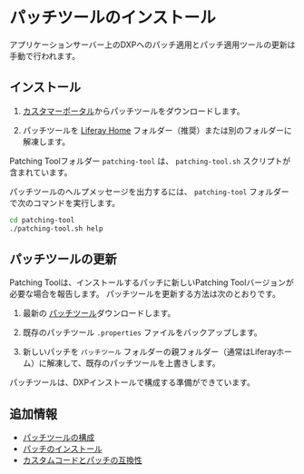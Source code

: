 # パッチツールのインストール

アプリケーションサーバー上のDXPへのパッチ適用とパッチ適用ツールの更新は手動で行われます。

## インストール

1.  [カスタマーポータル](https://customer.liferay.com/downloads?p_p_id=com_liferay_osb_customer_downloads_display_web_DownloadsDisplayPortlet&_com_liferay_osb_customer_downloads_display_web_DownloadsDisplayPortlet_productAssetCategoryId=118191019&_com_liferay_osb_customer_downloads_display_web_DownloadsDisplayPortlet_fileTypeAssetCategoryId=118191066)からパッチツールをダウンロードします。

2.  パッチツールを [Liferay Home](../../reference/liferay-home.md) フォルダー（推奨）または別のフォルダーに解凍します。

Patching Toolフォルダー `patching-tool` は、 `patching-tool.sh` スクリプトが含まれています。

パッチツールのヘルプメッセージを出力するには、 `patching-tool` フォルダーで次のコマンドを実行します。

``` bash
cd patching-tool
./patching-tool.sh help
```

## パッチツールの更新

Patching Toolは、インストールするパッチに新しいPatching Toolバージョンが必要な場合を報告します。 パッチツールを更新する方法は次のとおりです。

1.  最新の [パッチツール](https://customer.liferay.com/downloads?p_p_id=com_liferay_osb_customer_downloads_display_web_DownloadsDisplayPortlet&_com_liferay_osb_customer_downloads_display_web_DownloadsDisplayPortlet_productAssetCategoryId=118191019&_com_liferay_osb_customer_downloads_display_web_DownloadsDisplayPortlet_fileTypeAssetCategoryId=118191066)ダウンロードします。

2.  既存のパッチツール `.properties` ファイルをバックアップします。

3.  新しいパッチを `パッチツール` フォルダーの親フォルダー（通常はLiferayホーム）に解凍して、既存のパッチツールを上書きします。

パッチツールは、DXPインストールで構成する準備ができています。

## 追加情報

  - [パッチツールの構成](./configuring-the-patching-tool.md)
  - [パッチのインストール](./installing-patches.md)
  - [カスタムコードとパッチの互換性](./advanced-patching-for-dxp-7-2/custom-code-and-patch-compatibility.md)
